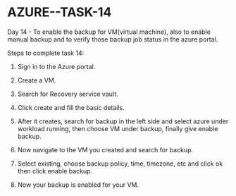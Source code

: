 # AZURE--TASK-14


Day 14 - To enable the backup for VM(virtual machine), also to enable manual backup and to verify those backup job status in the azure portal.

Steps to complete task 14:

1. Sign in to the Azure portal.

2. Create a VM.

3. Search for Recovery service vault.

4. Click create and fill the basic details.

5. After it creates, search for backup in the left side and select azure under workload running, then choose VM under backup, finally give enable backup.

6. Now navigate to the VM you created and search for backup.

7. Select existing, choose backup policy, time, timezone, etc and click ok then click enable backup.

8. Now your backup is enabled for your VM.
